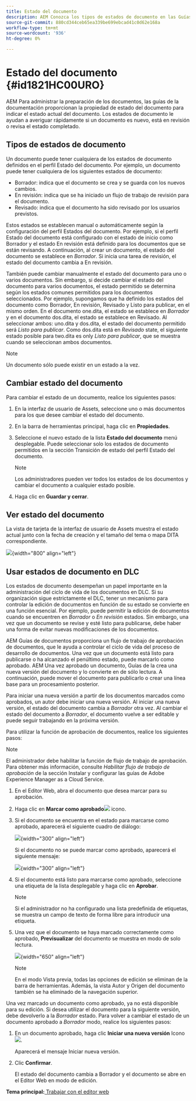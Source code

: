 ```yaml
---
title: Estado del documento
description: AEM Conozca los tipos de estados de documento en las Guías de. Obtenga información sobre cómo cambiar o ver el estado del documento y utilizar el estado del documento en DLC.
source-git-commit: 880cd344ceb65ea339be699ebcad41c0d62e168a
workflow-type: tm+mt
source-wordcount: '936'
ht-degree: 0%

---
```


# Estado del documento {#id1821HC00URO}

AEM Para administrar la preparación de los documentos, las guías de la documentación proporcionan la propiedad de estado del documento para indicar el estado actual del documento. Los estados de documento le ayudan a averiguar rápidamente si un documento es nuevo, está en revisión o revisa el estado completado.

## Tipos de estados de documento

Un documento puede tener cualquiera de los estados de documento definidos en el perfil Estado del documento. Por ejemplo, un documento puede tener cualquiera de los siguientes estados de documento:

- Borrador: indica que el documento se crea y se guarda con los nuevos cambios.
- En revisión: indica que se ha iniciado un flujo de trabajo de revisión para el documento.
- Revisado: indica que el documento ha sido revisado por los usuarios previstos.

Estos estados se establecen manual o automáticamente según la configuración del perfil Estados del documento. Por ejemplo, si el perfil Estado del documento está configurado con el estado de inicio como Borrador y el estado En revisión está definido para los documentos que se están revisando. A continuación, al crear un documento, el estado del documento se establece en *Borrador*. Si inicia una tarea de revisión, el estado del documento cambia a En revisión.

También puede cambiar manualmente el estado del documento para uno o varios documentos. Sin embargo, si decide cambiar el estado del documento para varios documentos, el estado permitido se determina según los estados comunes permitidos para los documentos seleccionados. Por ejemplo, supongamos que ha definido los estados del documento como Borrador, En revisión, Revisado y Listo para publicar, en el mismo orden. En el documento one.dita, el estado se establece en *Borrador* y en el documento dos.dita, el estado se establece en Revisado. Al seleccionar ambos: uno.dita y dos.dita, el estado del documento permitido será *Listo para publicar*. Como dos.dita está en *Revisado* state, el siguiente estado posible para two.dita es only *Listo para publicar*, que se muestra cuando se seleccionan ambos documentos.

>[!NOTE]
>
> Un documento sólo puede existir en un estado a la vez.

## Cambiar estado del documento

Para cambiar el estado de un documento, realice los siguientes pasos:

1. En la interfaz de usuario de Assets, seleccione uno o más documentos para los que desee cambiar el estado del documento.
1. En la barra de herramientas principal, haga clic en **Propiedades**.
1. Seleccione el nuevo estado de la lista **Estado del documento** menú desplegable. Puede seleccionar solo los estados de documento permitidos en la sección Transición de estado del perfil Estado del documento.

   >[!NOTE]
   >
   >Los administradores pueden ver todos los estados de los documentos y cambiar el documento a cualquier estado posible.

1. Haga clic en **Guardar y cerrar**.

## Ver estado del documento

La vista de tarjeta de la interfaz de usuario de Assets muestra el estado actual junto con la fecha de creación y el tamaño del tema o mapa DITA correspondiente.

![](images/document_state.png){width="800" align="left"}

## Usar estados de documento en DLC

Los estados de documento desempeñan un papel importante en la administración del ciclo de vida de los documentos en DLC. Si su organización sigue estrictamente el DLC, tener un mecanismo para controlar la edición de documentos en función de su estado se convierte en una función esencial. Por ejemplo, puede permitir la edición de documentos cuando se encuentren en *Borrador* o *En revisión* estados. Sin embargo, una vez que un documento se revise y esté listo para publicarse, debe haber una forma de evitar nuevas modificaciones de los documentos.

AEM Guías de documentos proporciona un flujo de trabajo de aprobación de documentos, que le ayuda a controlar el ciclo de vida del proceso de desarrollo de documentos. Una vez que un documento está listo para publicarse o ha alcanzado el penúltimo estado, puede marcarlo como aprobado. AEM Una vez aprobado un documento, Guías de la crea una nueva versión del documento y lo convierte en de sólo lectura. A continuación, puede mover el documento para publicarlo o crear una línea base para un procesamiento posterior.

Para iniciar una nueva versión a partir de los documentos marcados como aprobados, un autor debe iniciar una nueva versión. Al iniciar una nueva versión, el estado del documento cambia a *Borrador* otra vez. Al cambiar el estado del documento a *Borrador*, el documento vuelve a ser editable y puede seguir trabajando en la próxima versión.

Para utilizar la función de aprobación de documentos, realice los siguientes pasos:

>[!NOTE]
>
> El administrador debe habilitar la función de flujo de trabajo de aprobación. Para obtener más información, consulte *Habilitar flujo de trabajo de aprobación* de la sección Instalar y configurar las guías de Adobe Experience Manager as a Cloud Service.

1. En el Editor Web, abra el documento que desea marcar para su aprobación.

1. Haga clic en **Marcar como aprobado**![](images/mark_approve_icon.svg) icono.

1. Si el documento se encuentra en el estado para marcarse como aprobado, aparecerá el siguiente cuadro de diálogo:

   ![](images/mark-approved-correct-state.png){width="300" align="left"}

   Si el documento no se puede marcar como aprobado, aparecerá el siguiente mensaje:

   ![](images/mark-approved-incorrect-state.png){width="300" align="left"}

1. Si el documento está listo para marcarse como aprobado, seleccione una etiqueta de la lista desplegable y haga clic en **Aprobar**.

   >[!NOTE]
   >
   > Si el administrador no ha configurado una lista predefinida de etiquetas, se muestra un campo de texto de forma libre para introducir una etiqueta.

1. Una vez que el documento se haya marcado correctamente como aprobado, **Previsualizar** del documento se muestra en modo de solo lectura.

   ![](images/approved-doc-read-only.png){width="650" align="left"}

   >[!NOTE]
   >
   > En el modo Vista previa, todas las opciones de edición se eliminan de la barra de herramientas. Además, la vista Autor y Origen del documento también se ha eliminado de la navegación superior.


Una vez marcado un documento como aprobado, ya no está disponible para su edición. Si desea utilizar el documento para la siguiente versión, debe devolverlo a la *Borrador* estado. Para volver a cambiar el estado de un documento aprobado a *Borrador* modo, realice los siguientes pasos:

1. En un documento aprobado, haga clic **Iniciar una nueva versión** Icono ![](images/approved-restart-draft-mode-icon.svg).

   Aparecerá el mensaje Iniciar nueva versión.

1. Clic **Confirmar**.

   El estado del documento cambia a Borrador y el documento se abre en el Editor Web en modo de edición.


**Tema principal:**[ Trabajar con el editor web](web-editor.md)
